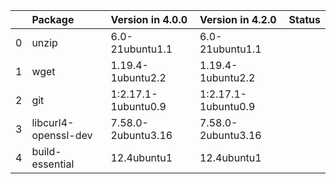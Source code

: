 <!-- markdown-link-check-disable -->

|    | Package              | Version in 4.0.0    | Version in 4.2.0    | Status   |
|---:|:---------------------|:--------------------|:--------------------|:---------|
|  0 | unzip                | 6.0-21ubuntu1.1     | 6.0-21ubuntu1.1     |          |
|  1 | wget                 | 1.19.4-1ubuntu2.2   | 1.19.4-1ubuntu2.2   |          |
|  2 | git                  | 1:2.17.1-1ubuntu0.9 | 1:2.17.1-1ubuntu0.9 |          |
|  3 | libcurl4-openssl-dev | 7.58.0-2ubuntu3.16  | 7.58.0-2ubuntu3.16  |          |
|  4 | build-essential      | 12.4ubuntu1         | 12.4ubuntu1         |          |